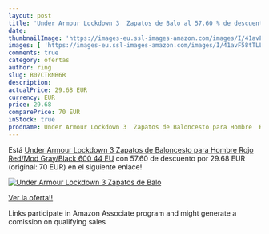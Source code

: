 ```yaml
---
layout: post
title: 'Under Armour Lockdown 3  Zapatos de Balo al 57.60 % de descuento'
date: 
thumbnailImage: 'https://images-eu.ssl-images-amazon.com/images/I/41avF58tTLL._SL200_.jpg'
images: [ 'https://images-eu.ssl-images-amazon.com/images/I/41avF58tTLL._SL200_.jpg' ]
comments: true
category: ofertas
author: ring
slug: B07CTRNB6R
description:
actualPrice: 29.68 EUR
currency: EUR
price: 29.68
comparePrice: 70 EUR
inStock: true
prodname: Under Armour Lockdown 3  Zapatos de Baloncesto para Hombre  Rojo  Red/Mod Gray/Black 600   44 EU
---
```


Está [Under Armour Lockdown 3  Zapatos de Baloncesto para Hombre  Rojo  Red/Mod Gray/Black 600   44 EU](https://www.amazon.es/dp/B07CTRNB6R/?tag=tolees-21) con 57.60 de descuento por 29.68 EUR (original: 70 EUR) en el siguiente enlace!

[![Under Armour Lockdown 3  Zapatos de Balo](https://images-eu.ssl-images-amazon.com/images/I/41avF58tTLL._SL200_.jpg)](https://www.amazon.es/dp/B07CTRNB6R/?tag=tolees-21)

[Ver la oferta!!](https://www.amazon.es/dp/B07CTRNB6R/?tag=tolees-21)

Links participate in Amazon Associate program and might generate a comission on qualifying sales


